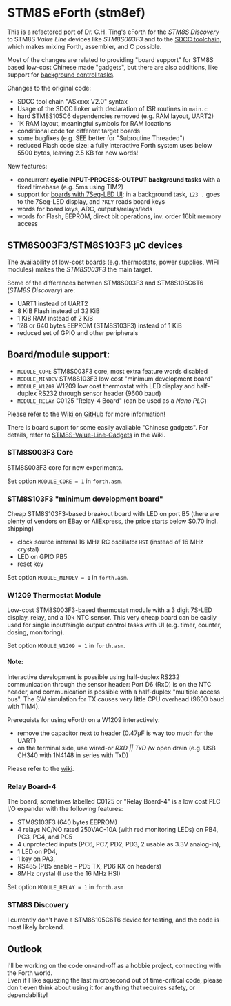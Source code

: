 # STM8S eForth (stm8ef)

This is a refactored port of Dr. C.H. Ting's eForth for the *STM8S Discovery* to STM8S *Value Line* devices like *STM8S003F3* and to the [SDCC toolchain](http://sdcc.sourceforge.net/), 
which makes mixing Forth, assembler, and C possible.

Most of the changes are related to providing "board support" for STM8S based low-cost Chinese made "gadgets", but there are also additions, like support for [background control tasks](https://github.com/TG9541/stm8ef/wiki/eForth-Background-Task).

Changes to the original code:

* SDCC tool chain "ASxxxx V2.0" syntax
* Usage of the SDCC linker with declaration of ISR routines in `main.c`
* hard STM8S105C6 dependencies removed (e.g. RAM layout, UART2)
* 1K RAM layout, meaningful symbols for RAM locations
* conditional code for different target boards
* some bugfixes (e.g. SEE better for "Subroutine Threaded")
* reduced Flash code size: a fully interactive Forth system uses below 5500 bytes, leaving 2.5 KB for new words!

New features:

* concurrent **cyclic INPUT-PROCESS-OUTPUT background tasks** with a fixed timebase (e.g. 5ms using TIM2) 
* support for [boards with 7Seg-LED UI](https://github.com/TG9541/stm8ef/wiki/eForth-Background-Task): in a background task, `123 .` goes to the 7Seg-LED display, and `?KEY` reads board keys
* words for board keys, ADC, outputs/relays/leds
* words for Flash, EEPROM, direct bit operations, inv. order 16bit memory access

## STM8S003F3/STM8S103F3 µC devices

The availability of low-cost boards (e.g. thermostats, power supplies, WIFI modules) makes the *STM8S003F3* the main target.

Some of the differences between STM8S003F3 and STM8S105C6T6 (*STM8S Discovery*) are:

* UART1 instead of UART2
* 8 KiB Flash instead of 32 KiB
* 1 KiB RAM instead of 2 KiB
* 128 or 640 bytes EEPROM (STM8S103F3) instead of 1 KiB
* reduced set of GPIO and other peripherals

## Board/module support:

* `MODULE_CORE` STM8S003F3 core, most extra feature words disabled 
* `MODULE_MINDEV` STM8S103F3 low cost "minimum development board"
* `MODULE_W1209` W1209 low cost thermostat with LED display and half-duplex RS232 through sensor header (9600 baud) 
* `MODULE_RELAY` C0125 "Relay-4 Board" (can be used as a *Nano PLC*)

Please refer to the [Wiki on GitHub](https://github.com/TG9541/stm8ef/wiki) for more information! 

There is board suport for some easily available "Chinese gadgets". For details, refer to [STM8S-Value-Line-Gadgets](https://github.com/TG9541/stm8ef/wiki/STM8S-Value-Line-Gadgets) in the Wiki.

### STM8S003F3 Core

STM8S003F3 core for new experiments.

Set option `MODULE_CORE = 1` in `forth.asm`.

### STM8S103F3 "minimum development board"

Cheap STM8S103F3-based breakout board with LED on port B5 (there are plenty of vendors on EBay or AliExpress, the price starts below $0.70 incl. shipping)

* clock source internal 16 MHz RC oscillator `HSI` (instead of 16 MHz crystal)
* LED on GPIO PB5
* reset key

Set option `MODULE_MINDEV = 1` in `forth.asm`.

### W1209 Thermostat Module

Low-cost STM8S003F3-based thermostat module with a 3 digit 7S-LED display, relay, and a 10k NTC sensor. 
This very cheap board can be easily used for single input/single output control tasks with UI (e.g. timer, counter, dosing, monitoring).

Set option `MODULE_W1209 = 1` in `forth.asm`.

#### Note:

Interactive development is possible using half-duplex RS232 communication through the sensor header:
Port D6 (RxD) is on the NTC header, and communication is possible with a half-duplex "multiple access bus". 
The SW simulation for TX causes very little CPU overhead (9600 baud with TIM4).

Prerequists for using eForth on a W1209 interactively:

* remove the capacitor next to header (0.47µF is way too much for the UART) 
* on the terminal side, use wired-or *RXD || TxD*  /w open drain (e.g. USB CH340 with 1N4148 in series with TxD) 

Please refer to the [wiki](https://github.com/TG9541/stm8ef/wiki/STM8S-Value-Line-Gadgets#w1209).

### Relay Board-4

The board, sometimes labelled C0125 or "Relay Board-4" is a low cost PLC I/O expander with the following features:

* STM8S103F3 (640 bytes EEPROM) 
* 4 relays NC/NO rated 250VAC-10A (with red monitoring LEDs) on PB4, PC3, PC4, and PC5 
* 4 unprotected inputs (PC6, PC7, PD2, PD3, 2 usable as 3.3V analog-in), 
* 1 LED on PD4, 
* 1 key on PA3, 
* RS485 (PB5 enable - PD5 TX, PD6 RX on headers)
* 8MHz crystal (I use the 16 MHz HSI) 

Set option `MODULE_RELAY = 1` in `forth.asm`

### STM8S Discovery

I currently don't have a STM8S105C6T6 device for testing, and the code is most likely brokend.

## Outlook

I'll be working on the code on-and-off as a hobbie project, connecting with the Forth world.  
Even if I like squezing the last microsecond out of time-critical code, please don't even think about using it for anything that requires safety, or dependability!

